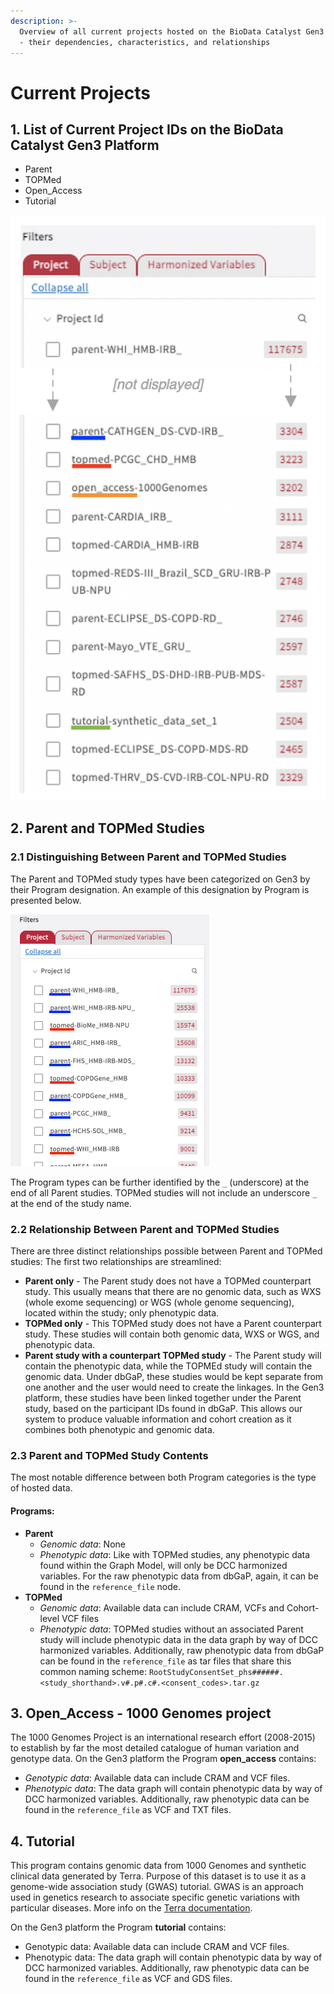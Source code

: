 ```yaml
---
description: >-
  Overview of all current projects hosted on the BioData Catalyst Gen3 platform
  - their dependencies, characteristics, and relationships
---
```


# Current Projects

## 1. List of Current Project IDs on the BioData Catalyst Gen3 Platform

* Parent
* TOPMed 
* Open\_Access
* Tutorial

![The list of current project IDs can be found under &quot;Project Id&quot; on the Data tab.](../../.gitbook/assets/bdc_dec20_projects_parent_topmed_tuorial_open_2%20%281%29.png)

## 2. Parent and TOPMed Studies

### 2.1 Distinguishing Between Parent and TOPMed Studies

The Parent and TOPMed study types have been categorized on Gen3 by their Program designation. An example of this designation by Program is presented below.

![A list of Parent \(underlined in blue\) and TOPMed studies \(underlined in red\).](../../.gitbook/assets/bdc_dec20_projects_parent_topmed.png)

The Program types can be further identified by the `_` \(underscore\) at the end of all Parent studies. TOPMed studies will not include an underscore `_` at the end of the study name.

### 2.2 Relationship Between Parent and TOPMed Studies

There are three distinct relationships possible between Parent and TOPMed studies: The first two relationships are streamlined: 

* **Parent only** -  The Parent study does not have a TOPMed counterpart study. This usually means that there are no genomic data, such as WXS \(whole exome sequencing\) or WGS \(whole genome sequencing\), located within the study; only phenotypic data.
* **TOPMed only** - This TOPMed study does not have a Parent counterpart study. These studies will contain both genomic data, WXS or WGS, and phenotypic data.
* **Parent study with a counterpart TOPMed study** - The Parent study will contain the phenotypic data, while the TOPMEd study will contain the genomic data. Under dbGaP, these studies would be kept separate from one another and the user would need to create the linkages. In the Gen3 platform, these studies have been linked together under the Parent study, based on the participant IDs found in dbGaP. This allows our system to produce valuable information and cohort creation as it combines both phenotypic and genomic data.

### 2.3 Parent and TOPMed Study Contents

The most notable difference between both Program categories is the type of hosted data.

####  **Programs:**

* **Parent**
  * _Genomic data_: None
  * _Phenotypic data_: Like with TOPMed studies, any phenotypic data found within the Graph Model, will only be DCC harmonized variables. For the raw phenotypic data from dbGaP, again, it can be found in the `reference_file` node.
* **TOPMed**
  * _Genomic data_: Available data can include CRAM, VCFs and Cohort-level VCF files
  * _Phenotypic data_: TOPMed studies without an associated Parent study will include phenotypic data in the data graph by way of DCC harmonized variables. Additionally, raw phenotypic data from dbGaP can be found in the `reference_file` as tar files that share this common naming scheme: `RootStudyConsentSet_phs######.<study_shorthand>.v#.p#.c#.<consent_codes>.tar.gz`

## 3. Open\_Access - 1000 Genomes project

The 1000 Genomes Project is an international research effort \(2008-2015\) to establish by far the most detailed catalogue of human variation and genotype data. On the Gen3 platform the Program **open\_access** contains:

* _Genotypic data_: Available data can include CRAM and VCF files.
* _Phenotypic data_: The data graph will contain phenotypic data by way of DCC harmonized variables. Additionally, raw phenotypic data can be found in the `reference_file` as VCF and TXT files.

## 4. Tutorial

This program contains genomic data from 1000 Genomes and synthetic clinical data generated by Terra. Purpose of this dataset is to use it as a genome-wide association study \(GWAS\) tutorial. GWAS is an approach used in genetics research to associate specific genetic variations with particular diseases. More info on the [Terra documentation](https://bdcatalyst.gitbook.io/biodata-catalyst-tutorials/tutorials/terra-tutorials).

On the Gen3 platform the Program **tutorial** contains:

* Genotypic data: Available data can include CRAM and VCF files.
* Phenotypic data: The data graph will contain phenotypic data by way of DCC harmonized variables. Additionally, raw phenotypic data can be found in the `reference_file` as VCF and GDS files.

